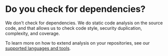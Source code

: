 # Do you check for dependencies?

We don't check for dependencies. We do static code analysis on the source code, and that allows us to check code style, security duplication, complexity, and coverage.

To learn more on how to extend analysis on your repositories, see our [supported languages and tools](../../getting-started/supported-languages-and-tools.md).
